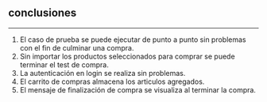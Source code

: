 ## conclusiones
***

1. El caso de prueba se puede ejecutar de punto a punto sin problemas con el fin de culminar una compra.
2. Sin importar los productos seleccionados para comprar se puede terminar el test de compra.
3. La autenticación en login se realiza sin problemas.
4. El carrito de compras almacena los articulos agregados.
5. El mensaje de finalización de compra se visualiza al terminar la compra.